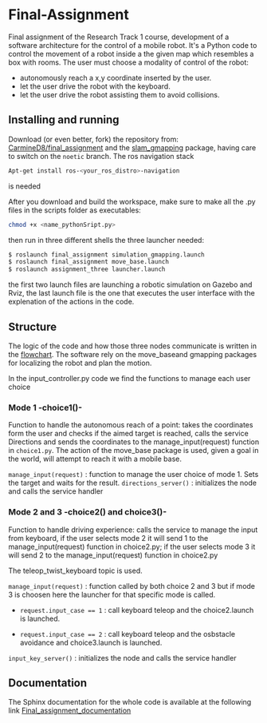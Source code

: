 Final-Assignment
================================

Final assignment of the Research Track 1 course, development of a software architecture for the control of a mobile robot.
It's a Python code to control the movement of a robot inside a the given map which resembles a box with rooms. The user must choose a modality of control of the robot:
* autonomously reach a x,y coordinate inserted by the user.
* let the user drive the robot with the keyboard.
* let the user drive the robot assisting them to avoid collisions.

Installing and running
----------------------
Download (or even better, fork) the repository from: [CarmineD8/final_assignment](https://github.com/CarmineD8/final_assignment.git) and the [slam_gmapping](https://github.com/CarmineD8/slam_gmapping.git) package, having care to switch on the `noetic` branch.
The ros navigation stack
```bash
Apt-get install ros-<your_ros_distro>-navigation
```
is needed

After you download and build the workspace, make sure to make all the .py files in the scripts folder as executables:
```bash
chmod +x <name_pythonSript.py>
```

then run in three different shells the three launcher needed:
```bash
$ roslaunch final_assignment simulation_gmapping.launch
$ roslaunch final_assignment move_base.launch
$ roslaunch assignment_three launcher.launch
```

the first two launch files are launching a robotic simulation on Gazebo and Rviz, the last launch file is the one that executes the user interface with the explenation of the actions in the code.

Structure
-----------------------------
The logic of the code and how those three nodes communicate is written in the [flowchart](Final_flowchar.jpg).
The software rely on the move_baseand gmapping packages for localizing the robot and plan the motion.

In the input_controller.py code we find the functions to manage each user choice

### Mode 1 -choice1()- ###
Function to handle the autonomous reach of a point: takes the coordinates form the user and checks if the aimed target is reached, calls the service Directions and sends the coordinates to the manage_input(request) function in `choice1.py`.
The action of the move_base package is used, given a goal in the world, will attempt to reach it with a mobile base.

`manage_input(request)` : function to manage the user choice of mode 1. Sets the target and waits for the result.
`directions_server()` : initializes the node and calls the service handler

### Mode 2 and 3 -choice2() and choice3()- ###
Function to handle driving experience: calls the service to manage the input from keyboard, if the user selects mode 2 it will send 1 to the manage_input(request) function in choice2.py; if the user selects mode 3 it will send 2 to the manage_input(request) function in choice2.py

The teleop_twist_keyboard topic is used.

`manage_input(request)` : function called by both choice 2 and 3 but if mode 3 is choosen here the launcher for that specific mode is called.
    
   * `request.input_case == 1` : call keyboard teleop and the choice2.launch is launched.
    
   * `request.input_case == 2` : call keyboard teleop and the osbstacle avoidance and choice3.launch is launched.

`input_key_server()` : initializes the node and calls the service handler

Documentation
--------------
The Sphinx documentation for the whole code is available at the following link [Final_assignment_documentation](https://alicecatalano.github.io/Reasearcch-Track-1-Final-Assignment/)

